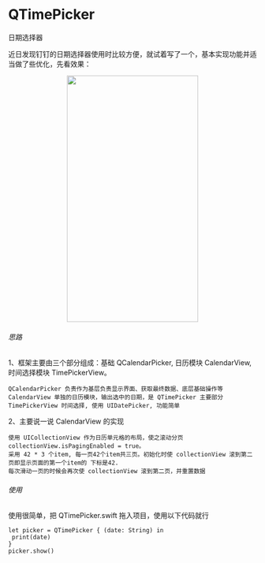 # QTimePicker
日期选择器

近日发现钉钉的日期选择器使用时比较方便，就试着写了一个，基本实现功能并适当做了些优化，先看效果：
<p align="center">
<img src="https://github.com/qyfeng009/QTimePicker/blob/master/QCalendarPicker.gif" width="266" height="500"/>
</p>

###### 思路
1、框架主要由三个部分组成：基础 QCalendarPicker, 日历模块 CalendarView, 时间选择模块 TimePickerView。
```
QCalendarPicker 负责作为基层负责显示界面、获取最终数据、底层基础操作等
CalendarView 单独的日历模块，输出选中的日期，是 QTimePicker 主要部分
TimePickerView 时间选择, 使用 UIDatePicker, 功能简单
```
2、主要说一说 CalendarView 的实现
```
使用 UICollectionView 作为日历单元格的布局，使之滚动分页 collectionView.isPagingEnabled = true。
采用 42 * 3 个item, 每一页42个item共三页。初始化时使 collectionView 滚到第二页即显示页面的第一个item的 下标是42.
每次滑动一页的时候会再次使 collectionView 滚到第二页，并重置数据
```
###### 使用
使用很简单，把 QTimePicker.swift 拖入项目，使用以下代码就行
```
let picker = QTimePicker { (date: String) in
 print(date)      
}
picker.show()
```
